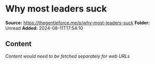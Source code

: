 # Why most leaders suck

**Source:** https://thegentleforce.me/p/why-most-leaders-suck
**Folder:** Unread
**Added:** 2024-08-11T17:54:10




## Content
*Content would need to be fetched separately for web URLs*
